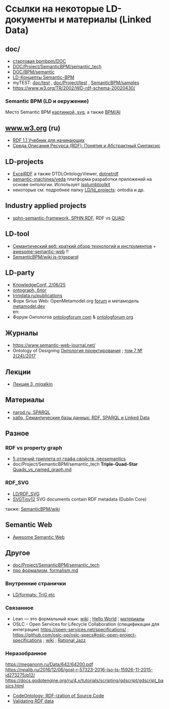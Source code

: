 # Ссылки на некоторые LD-документы и материалы (Linked Data)
## doc/
- [стартовая bpmbpm/DOC](https://github.com/bpmbpm/doc/tree/main?tab=readme-ov-file#linked-data)
- [DOC/Project/SemanticBPM/semantic_tech](https://github.com/bpmbpm/doc/tree/main/Project/SemanticBPM/semantic_tech)
- [DOC/BPM/semantic](https://github.com/bpmbpm/doc/tree/main/BPM/semantic)
- [LD-Концепты Semantic-BPM](https://github.com/bpmbpm/SemanticBPM/wiki/%D0%9A%D0%BE%D0%BD%D1%86%D0%B5%D0%BF%D1%82%D1%8B-%D1%80%D0%B5%D0%B0%D0%BB%D0%B8%D0%B7%D0%B0%D1%86%D0%B8%D0%B8-Semantic-BPM)
- myTEST: [doc/test](https://github.com/bpmbpm/doc/tree/main/test) , [doc/Project/test](https://github.com/bpmbpm/doc/tree/main/Project/test) , [SemanticBPM/samples](https://github.com/bpmbpm/SemanticBPM/tree/main/samples)
- https://www.w3.org/TR/2002/WD-rdf-schema-20020430/

### Semantic BPM (LD и окружение)
Место Semantic BPM [картинкой, svg](https://github.com/bpmbpm/doc/tree/main/BPM/AI), а также [BPM/AI](https://github.com/bpmbpm/doc/blob/main/BPM/AI/README.md)

## www.w3.org (ru)
- [RDF 1.1 Учебник для начинающих](https://www.w3.org/TR/rdf11-primer/)
- [Среда Описания Ресурса (RDF): Понятия и Абстрактный Синтаксис](https://www.w3.org/2007/03/rdf_concepts_ru)

## LD-projects
- [ExcelRDF](https://github.com/RealEstateCore/ExcelRDF) а также DTDLOntologyViewer, [dotnetrdf](https://dotnetrdf.org/)
- [semantic-machines/veda](https://github.com/semantic-machines/veda) платформа разработки приложений на основе онтологии. Использует [jsplumbtoolkit](https://jsplumbtoolkit.com/)
- некоторые см. подробнее папку [LD/ld_projects](https://github.com/bpmbpm/doc/tree/main/LD/ld_projects): ontodia и др.

## Industry applied projects
- [sphn-semantic-framework, SPHN RDF](https://sphn-semantic-framework.readthedocs.io/en/latest/sphn_framework/sphnrdfschema.html), RDF vs [QUAD](https://sphn-semantic-framework.readthedocs.io/en/latest/background_information/nquads.html)

## LD-tool
- [Семантический веб: краткий обзор технологий и инструментов](https://habr.com/ru/articles/857652/) + [awesome-semantic-web](https://github.com/semantalytics/awesome-semantic-web) !!
- [SemanticBPM/wiki js-trigsparql](https://github.com/bpmbpm/SemanticBPM/wiki/%D0%92%D1%8B%D0%B1%D0%BE%D1%80-%D0%B1%D0%B8%D0%B1%D0%BB%D0%B8%D0%BE%D1%82%D0%B5%D0%BA#js-trigsparql)

## LD-party
- [KnowledgeConf, 2/06/25](https://knowledgeconf.ru/)
- [ontograph, блог](https://ontograph.ru/)
- [trinidata.ru/publications](https://trinidata.ru/publications.htm)
- Форк Sirius Web: OpenMetamodel.org [forum](https://forum.openmetamodel.org/) и метамодель [metamodel.dev](https://metamodel.dev/)   
en:
- Форум Онтологов [ontologforum com](https://ontologforum.com/index.php/WikiHomePage) & [ontologforum org](https://ontologforum.org/index.php/OntologySummit)

## Журналы
- https://www.semantic-web-journal.net/
- Ontology of Designing [Онтология проектирования](https://www.ontology-of-designing.ru/issues/) ; [том 7 № 2(24)/2017](https://agora.guru.ru/scientific_journal/files/Ontology_Of_Designing_2_2017opt.pdf)
## Лекции
- [Лекция 3, migalkin](https://migalkin.github.io/kgcourse2021/lectures/lecture3)
## Материалы
- [narod.ru, SPARQL](https://semanticweb.narod.ru/3.html)
- [хабр, Семантические базы данных: RDF, SPARQL и Linked Data](https://habr.com/ru/companies/otus/articles/755440/)
## Разное
### RDF vs property graph
- [5 отличий триплета от графа свойств, neosemantics](https://bigdataschool.ru/blog/what-is-triplets-rdf-in-neo4j-with-neosemantics.html)  
- doc/Project/SemanticBPM/semantic_tech **Triple-Quad-Star** [Quads_vs_named_graph.md](https://github.com/bpmbpm/doc/blob/main/Project/SemanticBPM/semantic_tech/Quads_vs_named_graph.md)

### RDF_SVG
- [LD/RDF_SVG](https://github.com/bpmbpm/doc/blob/main/LD/RDF_SVG/README.md)
- [SVGTiny12](https://www.w3.org/TR/2008/REC-SVGTiny12-20081222/metadata.html#MetadataAttributes) SVG documents contain RDF metadata (Dublin Core)

также: [SemanticBPM/wiki](https://github.com/bpmbpm/SemanticBPM/wiki/%D0%92%D1%8B%D0%B1%D0%BE%D1%80-%D0%B1%D0%B8%D0%B1%D0%BB%D0%B8%D0%BE%D1%82%D0%B5%D0%BA#rdf_svg)

## Semantic Web
- [Awesome Semantic Web](https://github.com/semantalytics/awesome-semantic-web)
## Другое
- [doc/Project/SemanticBPM/semantic_tech](https://github.com/bpmbpm/doc/tree/main/Project/SemanticBPM/semantic_tech)
- [про формализм, formalism.md](formalism.md)

### Внутренние странички
- [LD/formats: TriG etc](https://github.com/bpmbpm/doc/blob/main/LD/formats/README.md)

### Связанное
- Lean — это формальный язык: [wiki](https://ru.wikipedia.org/wiki/Lean) ; [Hello World](https://yakovlev.me/lean-intro/) ; [материалы](https://github.com/VArtem/lean-itmo)
- OSLC - Open Services for Lifecycle Collaboration (спецификации для интеграции) https://open-services.net/specifications/ ; https://github.com/oslc-op/oslc-specs#oslc-open-project-specifications ; [wiki](https://en.wikipedia.org/wiki/Open_Services_for_Lifecycle_Collaboration?ysclid=mcn9c6h2yg246290412) ; [Rational Jazz](https://github.com/bpmbpm/doc/blob/main/BPM/enBPM/Rational/readme.md)
### Неразобранное
https://meganorm.ru/Data/642/64200.pdf
https://npalib.ru/2016/12/06/gost-r-57323-2016-iso-ts-15926-11-2015-id273275/p12/ 
https://docs.godotengine.org/ru/4.x/tutorials/scripting/gdscript/gdscript_basics.html

- [CodeOntology: RDF-ization of Source Code](https://iswc2017.semanticweb.org/wp-content/uploads/papers/MainProceedings/271.pdf)
- [Validating RDF data](https://book.validatingrdf.com/bookHtml011.html)

